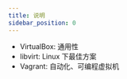 ```yaml
---
title: 说明
sidebar_position: 0
---
```


- VirtualBox: 通用性
- libvirt: Linux 下最佳方案
- Vagrant: 自动化、可编程虚拟机
